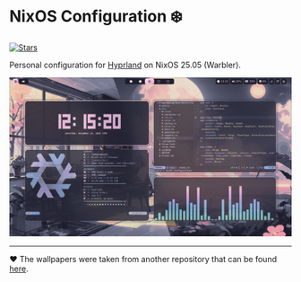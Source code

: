 # NixOS Configuration :snowflake:

[![Stars](https://img.shields.io/github/stars/Oughie/nixos-config)](https://github.com/Oughie/nixos-config/stargazers)

Personal configuration for [Hyprland](https://hyprland.org/) on NixOS 25.05 (Warbler).

![Screenshot](public/presentation.png)

---

:heart: The wallpapers were taken from another repository that can be found [here](https://github.com/orxngc/walls-catppuccin-mocha).
